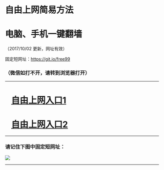 ﻿# 自由上网简易方法

# 电脑、手机一键翻墙

（2017/10/02 更新，网址有效）

固定短网址：https://git.io/free99

### （微信如打不开，请转到浏览器打开）


***





# &nbsp;&nbsp; <a href="http://ft976932546.fwtz-zhenx1001.xyz/fwqtz01.html?t=10020014822 " target="_blank">自由上网入口1</a>
# &nbsp;&nbsp; <a href="http://ft1963416208.fw-tzzhen1002.xyz/fwqtz02.html?t=100200113908 " target="_blank">自由上网入口2</a>
***

### 请记住下图中固定短网址：

<img src="https://s3-us-west-2.amazonaws.com/fwq-1001/yjfq-20170905okok.png" /> 


***

